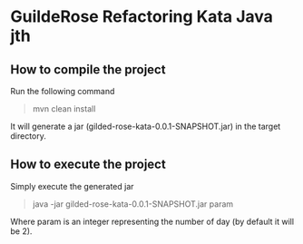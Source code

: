 # GuildeRose Refactoring Kata Java jth

## How to compile the project

Run the following command
> mvn clean install

It will generate a jar (gilded-rose-kata-0.0.1-SNAPSHOT.jar) in the target directory.

## How to execute the project

Simply execute the generated jar
> java -jar gilded-rose-kata-0.0.1-SNAPSHOT.jar param

Where param is an integer representing the number of day (by default it will be 2).